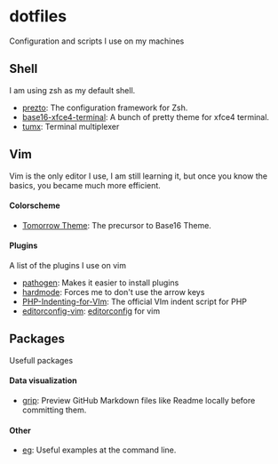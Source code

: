 # dotfiles
Configuration and scripts I use on my machines

## Shell

I am using zsh as my default shell. 

- [prezto](https://github.com/sorin-ionescu/prezto):  The configuration framework for Zsh.
- [base16-xfce4-terminal](https://github.com/afg984/base16-xfce4-terminal): A bunch of pretty theme for xfce4 terminal.
- [tumx](https://tmux.github.io/): Terminal multiplexer

## Vim

Vim is the only editor I use, I am still learning it, but once you know the basics, you became much more efficient. 

#### Colorscheme

- [Tomorrow Theme](https://github.com/chriskempson/tomorrow-theme): The precursor to Base16 Theme.

#### Plugins

A list of the plugins I use on vim

- [pathogen](https://github.com/tpope/vim-pathogen): Makes it easier to install plugins
- [hardmode](https://github.com/wikitopian/hardmode): Forces me to don't use the arrow keys
- [PHP-Indenting-for-VIm](https://github.com/2072/PHP-Indenting-for-VIm): The official VIm indent script for PHP 
- [editorconfig-vim](https://github.com/editorconfig/editorconfig-vim): [editorconfig](http://editorconfig.org) for vim

## Packages

Usefull packages

#### Data visualization

- [grip](https://github.com/joeyespo/grip): Preview GitHub Markdown files like Readme locally before committing them.

#### Other

- [eg](https://github.com/srsudar/eg): Useful examples at the command line.

